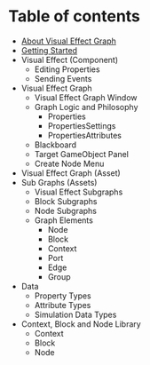 # Table of contents
* [About Visual Effect Graph](index.md)
* [Getting Started](Getting-Started.md)
* Visual Effect (Component)	
  * Editing Properties
  * Sending Events
* Visual Effect Graph
  * Visual Effect Graph Window
  * Graph Logic and Philosophy
    * Properties
    * PropertiesSettings
    * PropertiesAttributes
  * Blackboard
  * Target GameObject Panel
  * Create Node Menu
* Visual Effect Graph (Asset)
* Sub Graphs (Assets)
  * Visual Effect Subgraphs
  * Block Subgraphs
  * Node Subgraphs
  * Graph Elements
    * Node
    * Block
    * Context
    * Port
    * Edge
    * Group
* Data
    * Property Types
    * Attribute Types
    * Simulation Data Types
* Context, Block and Node Library
    * Context
    * Block
    * Node